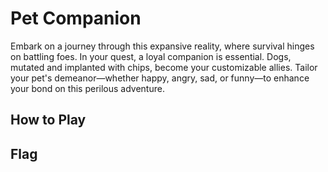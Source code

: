 # Pet Companion

Embark on a journey through this expansive reality, where survival hinges on
battling foes. In your quest, a loyal companion is essential. Dogs, mutated and
implanted with chips, become your customizable allies. Tailor your pet's
demeanor—whether happy, angry, sad, or funny—to enhance your bond on this
perilous adventure.

## How to Play


## Flag
